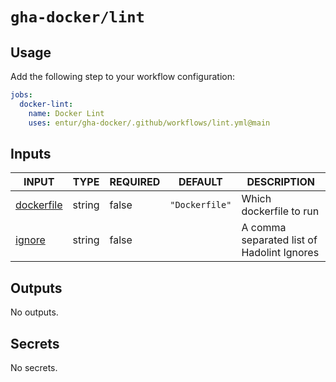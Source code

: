 # `gha-docker/lint`

## Usage

Add the following step to your workflow configuration:

```yml
jobs:
  docker-lint:
    name: Docker Lint
    uses: entur/gha-docker/.github/workflows/lint.yml@main
```

## Inputs

<!-- AUTO-DOC-INPUT:START - Do not remove or modify this section -->

|                             INPUT                              |  TYPE  | REQUIRED |    DEFAULT     |                   DESCRIPTION                   |
|----------------------------------------------------------------|--------|----------|----------------|-------------------------------------------------|
| <a name="input_dockerfile"></a>[dockerfile](#input_dockerfile) | string |  false   | `"Dockerfile"` |             Which dockerfile to run             |
|       <a name="input_ignore"></a>[ignore](#input_ignore)       | string |  false   |                | A comma separated list of <br>Hadolint Ignores  |

<!-- AUTO-DOC-INPUT:END -->

## Outputs

<!-- AUTO-DOC-OUTPUT:START - Do not remove or modify this section -->
No outputs.
<!-- AUTO-DOC-OUTPUT:END -->

## Secrets

<!-- AUTO-DOC-SECRETS:START - Do not remove or modify this section -->
No secrets.
<!-- AUTO-DOC-SECRETS:END -->
